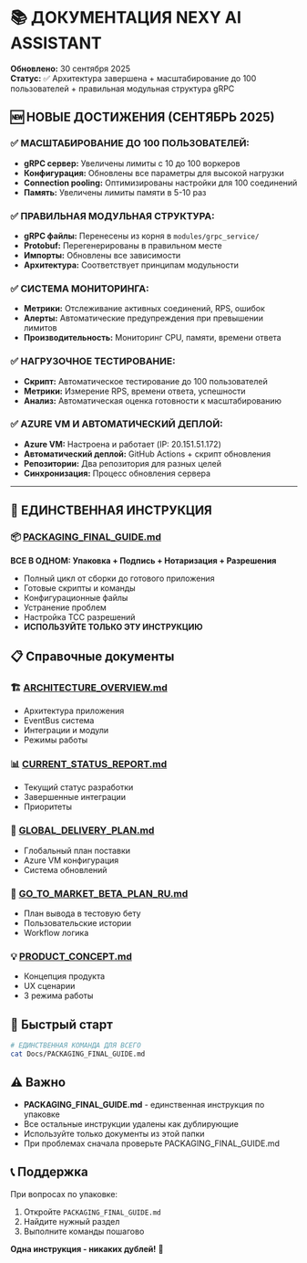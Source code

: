 # 📚 ДОКУМЕНТАЦИЯ NEXY AI ASSISTANT

**Обновлено:** 30 сентября 2025  
**Статус:** ✅ Архитектура завершена + масштабирование до 100 пользователей + правильная модульная структура gRPC

## 🆕 **НОВЫЕ ДОСТИЖЕНИЯ (СЕНТЯБРЬ 2025)**

### ✅ **МАСШТАБИРОВАНИЕ ДО 100 ПОЛЬЗОВАТЕЛЕЙ:**
- **gRPC сервер:** Увеличены лимиты с 10 до 100 воркеров
- **Конфигурация:** Обновлены все параметры для высокой нагрузки
- **Connection pooling:** Оптимизированы настройки для 100 соединений
- **Память:** Увеличены лимиты памяти в 5-10 раз

### ✅ **ПРАВИЛЬНАЯ МОДУЛЬНАЯ СТРУКТУРА:**
- **gRPC файлы:** Перенесены из корня в `modules/grpc_service/`
- **Protobuf:** Перегенерированы в правильном месте
- **Импорты:** Обновлены все зависимости
- **Архитектура:** Соответствует принципам модульности

### ✅ **СИСТЕМА МОНИТОРИНГА:**
- **Метрики:** Отслеживание активных соединений, RPS, ошибок
- **Алерты:** Автоматические предупреждения при превышении лимитов
- **Производительность:** Мониторинг CPU, памяти, времени ответа

### ✅ **НАГРУЗОЧНОЕ ТЕСТИРОВАНИЕ:**
- **Скрипт:** Автоматическое тестирование до 100 пользователей
- **Метрики:** Измерение RPS, времени ответа, успешности
- **Анализ:** Автоматическая оценка готовности к масштабированию

### ✅ **AZURE VM И АВТОМАТИЧЕСКИЙ ДЕПЛОЙ:**
- **Azure VM:** Настроена и работает (IP: 20.151.51.172)
- **Автоматический деплой:** GitHub Actions + скрипт обновления
- **Репозитории:** Два репозитория для разных целей
- **Синхронизация:** Процесс обновления сервера

---

## 🎯 ЕДИНСТВЕННАЯ ИНСТРУКЦИЯ

### 📦 [PACKAGING_FINAL_GUIDE.md](./PACKAGING_FINAL_GUIDE.md)
**ВСЕ В ОДНОМ: Упаковка + Подпись + Нотаризация + Разрешения**
- Полный цикл от сборки до готового приложения
- Готовые скрипты и команды
- Конфигурационные файлы
- Устранение проблем
- Настройка TCC разрешений
- **ИСПОЛЬЗУЙТЕ ТОЛЬКО ЭТУ ИНСТРУКЦИЮ**

## 📋 Справочные документы

### 🏗️ [ARCHITECTURE_OVERVIEW.md](./ARCHITECTURE_OVERVIEW.md)
- Архитектура приложения
- EventBus система
- Интеграции и модули
- Режимы работы

### 📊 [CURRENT_STATUS_REPORT.md](./CURRENT_STATUS_REPORT.md)
- Текущий статус разработки
- Завершенные интеграции
- Приоритеты

### 🚀 [GLOBAL_DELIVERY_PLAN.md](./GLOBAL_DELIVERY_PLAN.md)
- Глобальный план поставки
- Azure VM конфигурация
- Система обновлений


### 📝 [GO_TO_MARKET_BETA_PLAN_RU.md](./GO_TO_MARKET_BETA_PLAN_RU.md)
- План вывода в тестовую бету
- Пользовательские истории
- Workflow логика

### 💡 [PRODUCT_CONCEPT.md](./PRODUCT_CONCEPT.md)
- Концепция продукта
- UX сценарии
- 3 режима работы

## 🎯 Быстрый старт

```bash
# ЕДИНСТВЕННАЯ КОМАНДА ДЛЯ ВСЕГО
cat Docs/PACKAGING_FINAL_GUIDE.md
```

## ⚠️ Важно

- **PACKAGING_FINAL_GUIDE.md** - единственная инструкция по упаковке
- Все остальные инструкции удалены как дублирующие
- Используйте только документы из этой папки
- При проблемах сначала проверьте PACKAGING_FINAL_GUIDE.md

## 📞 Поддержка

При вопросах по упаковке:
1. Откройте `PACKAGING_FINAL_GUIDE.md`
2. Найдите нужный раздел
3. Выполните команды пошагово

**Одна инструкция - никаких дублей!** 🎯
